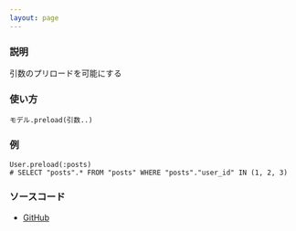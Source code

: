 ```yaml
---
layout: page
---
```


### 説明

引数のプリロードを可能にする

### 使い方

    モデル.preload(引数..)

### 例

    User.preload(:posts)
    # SELECT "posts".* FROM "posts" WHERE "posts"."user_id" IN (1, 2, 3)

### ソースコード

- [GitHub](https://github.com/rails/rails/blob/984c3ef2775781d47efa9f541ce570daa2434a80/activerecord/lib/active_record/relation/query_methods.rb#L205)
